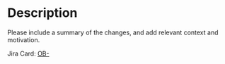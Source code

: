 # Description

Please include a summary of the changes, and add relevant context and motivation.

Jira Card: [OB-](https://imakia.atlassian.net/browse/OB-)
